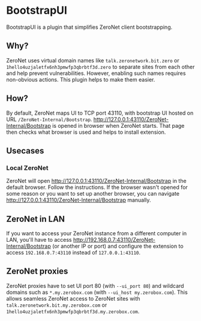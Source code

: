 # BootstrapUI

BootstrapUI is a plugin that simplifies ZeroNet client bootstrapping.


## Why?

ZeroNet uses virtual domain names like `talk.zeronetwork.bit.zero` or
`1hello4uzjaletfx6nh3pmwfp3qbrbtf3d.zero` to separate sites from each other and
help prevent vulnerabilities. However, enabling such names requires non-obvious
actions. This plugin helps to make them easier.


## How?

By default, ZeroNet maps UI to TCP port 43110, with bootstrap UI hosted on URL
`/ZeroNet-Internal/Bootstrap`. http://127.0.0.1:43110/ZeroNet-Internal/Bootstrap
is opened in browser when ZeroNet starts. That page then checks what browser is
used and helps to install extension.


## Usecases

### Local ZeroNet

ZeroNet will open http://127.0.0.1:43110/ZeroNet-Internal/Bootstrap in the
default browser. Follow the instructions. If the browser wasn't opened for some
reason or you want to set up another browser, you can navigate
http://127.0.0.1:43110/ZeroNet-Internal/Bootstrap manually.


## ZeroNet in LAN

If you want to access your ZeroNet instance from a different computer in LAN,
you'll have to access http://192.168.0.7:43110/ZeroNet-Internal/Bootstrap (or
another IP or port) and configure the extension to access `192.168.0.7:43110`
instead of `127.0.0.1:43110`.


## ZeroNet proxies

ZeroNet proxies have to set UI port 80 (with `--ui_port 80`) and wildcard
domains such as `*.my.zerobox.com` (with `--ui_host my.zerobox.com`). This
allows seamless ZeroNet access to ZeroNet sites with
`talk.zeronetwork.bit.my.zerobox.com` or
`1hello4uzjaletfx6nh3pmwfp3qbrbtf3d.my.zerobox.com`.